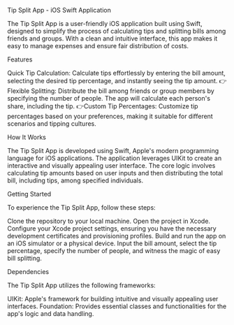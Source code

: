 Tip Split App - iOS Swift Application

The Tip Split App is a user-friendly iOS application built using Swift, designed to simplify the process of calculating tips and splitting bills among friends and groups. With a clean and intuitive interface, this app makes it easy to manage expenses and ensure fair distribution of costs.

Features

Quick Tip Calculation: Calculate tips effortlessly by entering the bill amount, selecting the desired tip percentage, and instantly seeing the tip amount.
👉Flexible Splitting: Distribute the bill among friends or group members by specifying the number of people. The app will calculate each person's share, including the tip.
👉Custom Tip Percentages: Customize tip percentages based on your preferences, making it suitable for different scenarios and tipping cultures.

How It Works

The Tip Split App is developed using Swift, Apple's modern programming language for iOS applications. The application leverages UIKit to create an interactive and visually appealing user interface. The core logic involves calculating tip amounts based on user inputs and then distributing the total bill, including tips, among specified individuals.

Getting Started

To experience the Tip Split App, follow these steps:

Clone the repository to your local machine.
Open the project in Xcode.
Configure your Xcode project settings, ensuring you have the necessary development certificates and provisioning profiles.
Build and run the app on an iOS simulator or a physical device.
Input the bill amount, select the tip percentage, specify the number of people, and witness the magic of easy bill splitting.

Dependencies

The Tip Split App utilizes the following frameworks:

UIKit: Apple's framework for building intuitive and visually appealing user interfaces.
Foundation: Provides essential classes and functionalities for the app's logic and data handling.

